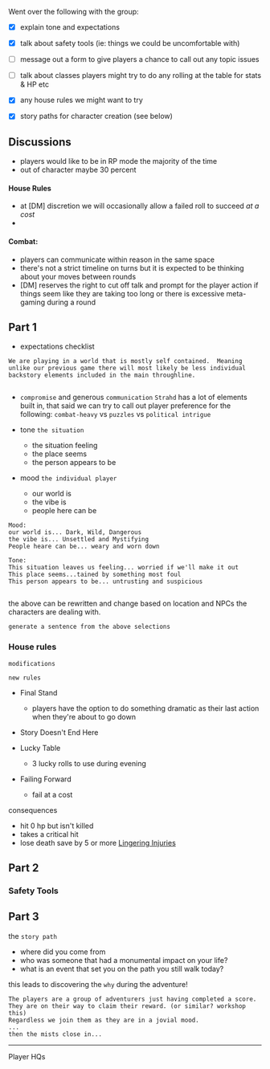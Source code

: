 Went over the following with the group:

* [x] explain tone and expectations
* [x] talk about safety tools (ie: things we could be uncomfortable with)
* [ ] message out a form to give players a chance to call out any topic issues
* [ ] talk about classes players might try to do any rolling at the table for stats & HP etc
* [x] any house rules we might want to try
* [x] story paths for character creation (see below)


## Discussions

* players would like to be in RP mode the majority of the time
* out of character maybe 30 percent

#### House Rules

* at [DM] discretion we will occasionally allow a failed roll to succeed *at a cost*
* 

#### Combat:

* players can communicate within reason in the same space
* there's not a strict timeline on turns but it is expected to be thinking about your moves between rounds
* [DM] reserves the right to cut off talk and prompt for the player action if things seem like they are taking too long or there is excessive meta-gaming during a round

## Part 1

* expectations checklist

```quote
We are playing in a world that is mostly self contained.  Meaning unlike our previous game there will most likely be less individual backstory elements included in the main throughline.


```


* `compromise` and generous `communication`
`Strahd` has a lot of elements built in, that said we can try to call out player preference for the following:
`combat-heavy` vs `puzzles` vs `political intrigue`

*  tone `the situation`
	* the situation feeling
	* the place seems
	* the person appears to be
* mood `the individual player`
	* our world is
	* the vibe is
	* people here can be

```mood and tone
Mood:
our world is... Dark, Wild, Dangerous
the vibe is... Unsettled and Mystifying
People heare can be... weary and worn down

Tone:
This situation leaves us feeling... worried if we'll make it out
This place seems...tained by something most foul
This person appears to be... untrusting and suspicious


```

the above can be rewritten and change based on location and NPCs the characters are dealing with.

`generate a sentence from the above selections`


### House rules 

`modifications`

`new rules`
* Final Stand
	* players have the option to do something dramatic as their last action when they're about to go down

* Story Doesn't End Here
* Lucky Table
	* 3 lucky rolls to use during evening
* Failing Forward
	* fail at a cost

consequences
* hit 0 hp but isn't killed
* takes a critical hit
* lose death save by 5 or more
[Lingering Injuries](https://www.dndbeyond.com/sources/dmg/dungeon-masters-workshop#Injuries)

## Part 2

### Safety Tools



## Part 3
the `story path`

* where did you come from
* who was someone that had a monumental impact on your life?
* what is an event that set you on the path you still walk today?

this leads to discovering the `why` during the adventure!


```Preface
The players are a group of adventurers just having completed a score.
They are on their way to claim their reward. (or similar? workshop this)
Regardless we join them as they are in a jovial mood.
...
then the mists close in...
```

----
Player HQs

